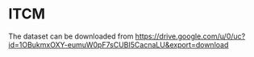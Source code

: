 # ITCM

The dataset can be downloaded from https://drive.google.com/u/0/uc?id=1OBukmxOXY-eumuW0pF7sCUBI5CacnaLU&export=download
